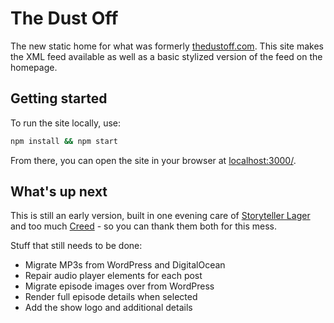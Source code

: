 # The Dust Off

The new static home for what was formerly [thedustoff.com](http://thedustoff.com). This site makes the XML feed available as well as a basic stylized version of the feed on the homepage.

## Getting started

To run the site locally, use:

```bash
npm install && npm start
```

From there, you can open the site in your browser at [localhost:3000/](http://localhost:3000/).

## What's up next

This is still an early version, built in one evening care of [Storyteller Lager](https://www.storytellerbeverages.com/) and too much [Creed](https://www.youtube.com/watch?v=J16lInLZRms) - so you can thank them both for this mess.

Stuff that still needs to be done:

- Migrate MP3s from WordPress and DigitalOcean
- Repair audio player elements for each post
- Migrate episode images over from WordPress
- Render full episode details when selected
- Add the show logo and additional details
